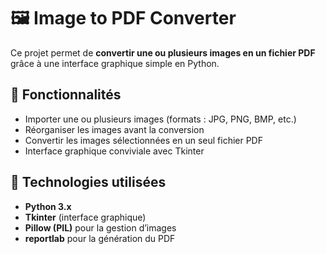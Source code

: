 # 🖼️ Image to PDF Converter

Ce projet permet de **convertir une ou plusieurs images en un fichier PDF** grâce à une interface graphique simple en Python.

## 🚀 Fonctionnalités
- Importer une ou plusieurs images (formats : JPG, PNG, BMP, etc.)
- Réorganiser les images avant la conversion
- Convertir les images sélectionnées en un seul fichier PDF
- Interface graphique conviviale avec Tkinter

## 🧰 Technologies utilisées
- **Python 3.x**
- **Tkinter** (interface graphique)
- **Pillow (PIL)** pour la gestion d’images
- **reportlab** pour la génération du PDF
